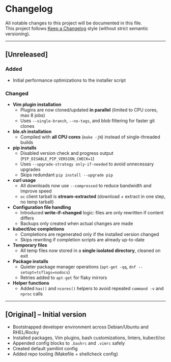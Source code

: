 # Changelog

All notable changes to this project will be documented in this file.  
This project follows [Keep a Changelog](https://keepachangelog.com/) style (without strict semantic versioning).

---

## [Unreleased]

### Added
- Initial performance optimizations to the installer script

### Changed
- **Vim plugin installation**
  - Plugins are now cloned/updated **in parallel** (limited to CPU cores, max 8 jobs)
  - Uses `--single-branch`, `--no-tags`, and blob filtering for faster git clones
- **ble.sh installation**
  - Compiled with **all CPU cores** (`make -jN`) instead of single-threaded builds
- **pip installs**
  - Disabled version check and progress output (`PIP_DISABLE_PIP_VERSION_CHECK=1`)
  - Uses `--upgrade-strategy only-if-needed` to avoid unnecessary upgrades
  - Skips redundant `pip install --upgrade pip`
- **curl usage**
  - All downloads now use `--compressed` to reduce bandwidth and improve speed
  - `oc` client tarball is **stream-extracted** (download + extract in one step, no temp tarball)
- **Configuration file handling**
  - Introduced **write-if-changed** logic: files are only rewritten if content differs
  - Backups only created when actual changes are made
- **kubectl/oc completions**
  - Completions are regenerated only if the installed version changed
  - Skips rewriting if completion scripts are already up-to-date
- **Temporary files**
  - All temp files now stored in a **single isolated directory**, cleaned on exit
- **Package installs**
  - Quieter package manager operations (`apt-get -qq`, `dnf --setopt=tsflags=nodocs`)
  - Retries added to `apt-get` for flaky mirrors
- **Helper functions**
  - Added `has()` and `ncores()` helpers to avoid repeated `command -v` and `nproc` calls

---

## [Original] – Initial version
- Bootstrapped developer environment across Debian/Ubuntu and RHEL/Rocky
- Installed packages, Vim plugins, bash customizations, linters, kubectl/oc
- Appended config blocks to `.bashrc` and `.vimrc` safely
- Created default yamllint config
- Added repo tooling (Makefile + shellcheck config)
